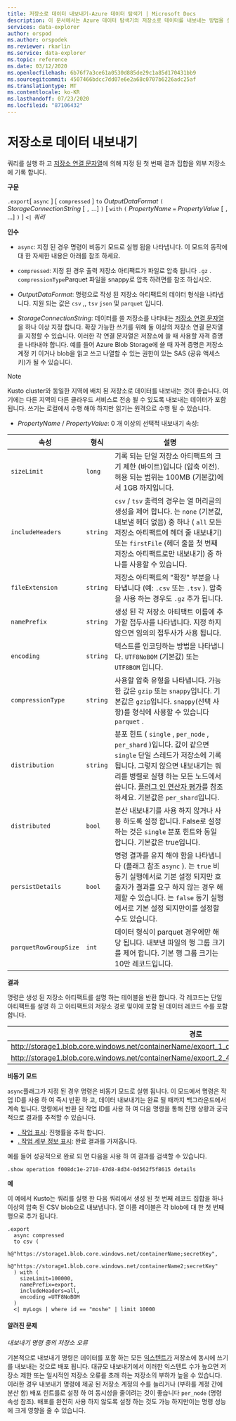 ```yaml
---
title: 저장소로 데이터 내보내기-Azure 데이터 탐색기 | Microsoft Docs
description: 이 문서에서는 Azure 데이터 탐색기의 저장소로 데이터를 내보내는 방법을 설명 합니다.
services: data-explorer
author: orspod
ms.author: orspodek
ms.reviewer: rkarlin
ms.service: data-explorer
ms.topic: reference
ms.date: 03/12/2020
ms.openlocfilehash: 6b76f7a3ce61a0530d885de29c1a85d170431bb9
ms.sourcegitcommit: 4507466bdcc7dd07e6e2a68c0707b6226adc25af
ms.translationtype: MT
ms.contentlocale: ko-KR
ms.lasthandoff: 07/23/2020
ms.locfileid: "87106432"
---
```

# <a name="export-data-to-storage"></a>저장소로 데이터 내보내기

쿼리를 실행 하 고 [저장소 연결 문자열](../../api/connection-strings/storage.md)에 의해 지정 된 첫 번째 결과 집합을 외부 저장소에 기록 합니다.

**구문**

`.export`[ `async` ] [ `compressed` ] `to` *OutputDataFormat* 
 `(` *StorageConnectionString* [ `,` ...] `)` [ `with` `(` *PropertyName* `=` *PropertyValue* [ `,` ...] `)` ] `<|` *쿼리*

**인수**

* `async`: 지정 된 경우 명령이 비동기 모드로 실행 됨을 나타냅니다.
  이 모드의 동작에 대 한 자세한 내용은 아래를 참조 하세요.

* `compressed`: 지정 된 경우 출력 저장소 아티팩트가 파일로 압축 됩니다 `.gz` . `compressionType`Parquet 파일을 snappy로 압축 하려면를 참조 하십시오. 

* *OutputDataFormat*: 명령으로 작성 된 저장소 아티팩트의 데이터 형식을 나타냅니다. 지원 되는 값은 `csv` ,, `tsv` `json` 및 `parquet` 입니다.

* *StorageConnectionString*: 데이터를 쓸 저장소를 나타내는 [저장소 연결 문자열](../../api/connection-strings/storage.md) 을 하나 이상 지정 합니다. 확장 가능한 쓰기를 위해 둘 이상의 저장소 연결 문자열을 지정할 수 있습니다. 이러한 각 연결 문자열은 저장소에 쓸 때 사용할 자격 증명을 나타내야 합니다.
  예를 들어 Azure Blob Storage에 쓸 때 자격 증명은 저장소 계정 키 이거나 blob을 읽고 쓰고 나열할 수 있는 권한이 있는 SAS (공유 액세스 키)가 될 수 있습니다.

> [!NOTE]
> Kusto cluster와 동일한 지역에 배치 된 저장소로 데이터를 내보내는 것이 좋습니다. 여기에는 다른 지역의 다른 클라우드 서비스로 전송 될 수 있도록 내보내는 데이터가 포함 됩니다. 쓰기는 로컬에서 수행 해야 하지만 읽기는 원격으로 수행 될 수 있습니다.

* *PropertyName* / *PropertyValue*: 0 개 이상의 선택적 내보내기 속성:

|속성        |형식    |설명                                                                                                                |
|----------------|--------|---------------------------------------------------------------------------------------------------------------------------|
|`sizeLimit`     |`long`  |기록 되는 단일 저장소 아티팩트의 크기 제한 (바이트)입니다 (압축 이전). 허용 되는 범위는 100MB (기본값)에서 1GB 까지입니다.|
|`includeHeaders`|`string`|`csv` / `tsv` 출력의 경우는 열 머리글의 생성을 제어 합니다. 는 `none` (기본값, 내보낼 헤더 없음) 중 하나 ( `all` 모든 저장소 아티팩트에 헤더 줄 내보내기) 또는 `firstFile` (헤더 줄을 첫 번째 저장소 아티팩트로만 내보내기) 중 하나를 사용할 수 있습니다.|
|`fileExtension` |`string`|저장소 아티팩트의 "확장" 부분을 나타냅니다 (예: `.csv` 또는 `.tsv` ). 압축을 사용 하는 경우도 `.gz` 추가 됩니다.|
|`namePrefix`    |`string`|생성 된 각 저장소 아티팩트 이름에 추가할 접두사를 나타냅니다. 지정 하지 않으면 임의의 접두사가 사용 됩니다.       |
|`encoding`      |`string`|텍스트를 인코딩하는 방법을 나타냅니다. `UTF8NoBOM` (기본값) 또는 `UTF8BOM` 입니다. |
|`compressionType`|`string`|사용할 압축 유형을 나타냅니다. 가능한 값은 `gzip` 또는 `snappy`입니다. 기본값은 `gzip`입니다. `snappy`(선택 사항)를 형식에 사용할 수 있습니다 `parquet` . |
|`distribution`   |`string`  |분포 힌트 ( `single` , `per_node` , `per_shard` )입니다. 값이 같으면 `single` 단일 스레드가 저장소에 기록 됩니다. 그렇지 않으면 내보내기는 쿼리를 병렬로 실행 하는 모든 노드에서 씁니다. [플러그 인 연산자 평가](../../query/evaluateoperator.md)를 참조 하세요. 기본값은 `per_shard`입니다.
|`distributed`   |`bool`  |분산 내보내기를 사용 하지 않거나 사용 하도록 설정 합니다. False로 설정 하는 것은 `single` 분포 힌트와 동일 합니다. 기본값은 true입니다.
|`persistDetails`|`bool`  |명령 결과를 유지 해야 함을 나타냅니다 (플래그 참조 `async` ). 는 `true` 비동기 실행에서로 기본 설정 되지만 호출자가 결과를 요구 하지 않는 경우 해제할 수 있습니다. 는 `false` 동기 실행에서로 기본 설정 되지만이를 설정할 수도 있습니다. |
|`parquetRowGroupSize`|`int`  |데이터 형식이 parquet 경우에만 해당 됩니다. 내보낸 파일의 행 그룹 크기를 제어 합니다. 기본 행 그룹 크기는 10만 레코드입니다.|

**결과**

명령은 생성 된 저장소 아티팩트를 설명 하는 테이블을 반환 합니다.
각 레코드는 단일 아티팩트를 설명 하 고 아티팩트의 저장소 경로 및이에 포함 된 데이터 레코드 수를 포함 합니다.

|경로|NumRecords|
|---|---|
|http://storage1.blob.core.windows.net/containerName/export_1_d08afcae2f044c1092b279412dcb571b.csv|10|
|http://storage1.blob.core.windows.net/containerName/export_2_454c0f1359e24795b6529da8a0101330.csv|15|

**비동기 모드**

`async`플래그가 지정 된 경우 명령은 비동기 모드로 실행 됩니다.
이 모드에서 명령은 작업 ID를 사용 하 여 즉시 반환 하 고, 데이터 내보내기는 완료 될 때까지 백그라운드에서 계속 됩니다. 명령에서 반환 된 작업 ID를 사용 하 여 다음 명령을 통해 진행 상황과 궁극적으로 결과를 추적할 수 있습니다.

* [. 작업 표시](../operations.md#show-operations): 진행률을 추적 합니다.
* [. 작업 세부 정보 표시](../operations.md#show-operation-details): 완료 결과를 가져옵니다.

예를 들어 성공적으로 완료 되 면 다음을 사용 하 여 결과를 검색할 수 있습니다.

```kusto
.show operation f008dc1e-2710-47d8-8d34-0d562f5f8615 details
```

**예** 

이 예에서 Kusto는 쿼리를 실행 한 다음 쿼리에서 생성 된 첫 번째 레코드 집합을 하나 이상의 압축 된 CSV blob으로 내보냅니다.
열 이름 레이블은 각 blob에 대 한 첫 번째 행으로 추가 됩니다.

```kusto 
.export
  async compressed
  to csv (
    h@"https://storage1.blob.core.windows.net/containerName;secretKey",
    h@"https://storage1.blob.core.windows.net/containerName2;secretKey"
  ) with (
    sizeLimit=100000,
    namePrefix=export,
    includeHeaders=all,
    encoding =UTF8NoBOM
  )
  <| myLogs | where id == "moshe" | limit 10000
```

#### <a name="known-issues"></a>알려진 문제

*내보내기 명령 중의 저장소 오류*

기본적으로 내보내기 명령은 데이터를 포함 하는 모든 [익스텐트가](../extents-overview.md) 저장소에 동시에 쓰기를 내보내는 것으로 배포 됩니다. 대규모 내보내기에서 이러한 익스텐트 수가 높으면 저장소 제한 또는 일시적인 저장소 오류를 초래 하는 저장소의 부하가 높을 수 있습니다. 이러한 경우 내보내기 명령에 제공 된 저장소 계정의 수를 늘리거나 (부하를 계정 간에 분산 함) 배포 힌트를로 설정 하 여 동시성을 줄이려는 것이 좋습니다 `per_node` (명령 속성 참조). 배포를 완전히 사용 하지 않도록 설정 하는 것도 가능 하지만이는 명령 성능에 크게 영향을 줄 수 있습니다.
 